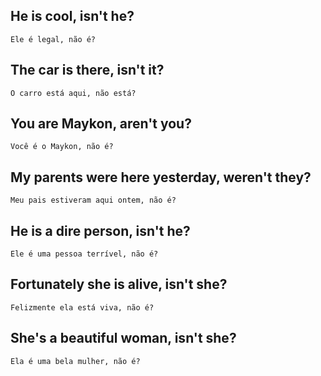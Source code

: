 
## He is cool, isn't he? 
    Ele é legal, não é? 

## The car is there, isn't it? 
    O carro está aqui, não está? 

## You are Maykon, aren't you? 
    Você é o Maykon, não é? 

## My parents were here yesterday, weren't they? 
    Meu pais estiveram aqui ontem, não é?

## He is a dire person, isn't he? 
    Ele é uma pessoa terrível, não é? 

## Fortunately she is alive, isn't she? 
    Felizmente ela está viva, não é? 

## She's a beautiful woman, isn't she?
    Ela é uma bela mulher, não é? 